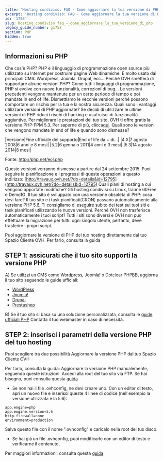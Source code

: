```yaml
---
title: 'Hosting condiviso: FAQ - Come aggiornare la tua versione di PHP'
excerpt: 'Hosting condiviso: FAQ - Come aggiornare la tua versione di PHP'
id: '1758'
slug: hosting_condiviso_faq_-_come_aggiornare_la_tua_versione_di_php
legacy_guide_number: g1758
section: PHP
hidden: true
---
```



## Informazioni su PHP
Che cos'è PHP?
PHP è il linguaggio di programmazione open source più utilizzato su Internet per costruire pagine Web dinamiche.
È molto usato dai principali CMS: Wordpress, Joomla, Drupal, ecc...
Perchè OVH smetterà di supportare alcune versioni PHP?
Come tutti i linguaggi di programmazione, PHP si evolve con nuove funzionalità, correzioni di bug... Le versioni precedenti vengono mantenute per un certo periodo di tempo e poi mandate in end of life.
Dismettiamo le vecchie versioni perché possono comportare un rischio per la tua e la nostra sicurezza.
Quali sono i vantaggi utilizzare versioni di PHP aggiornate?
Se decidi di utilizzare le ultime versioni di PHP riduci i rischi di hacking e usufruisci di funzionalità aggiuntive.
Per migliorare le prestazioni del tuo sito, OVH ti offre gratis la versione PHP-FPM 5.3. Per saperne di più, clicca[qui](https://www.ovh.it/hosting-web/ottimizzazione-php-fpm.xml).
Quali sono le versioni che vengono mandate in end of life e quando sono dismesse?

|Versione|Fine ufficiale del supporto|End of life da + di...|
|4.X|7 agosto 2008|6 anni e 8 mesi|
|5.2|6 gennaio 2011|4 anni e 3 mesi|
|5.3|14 agosto 2014|8 mesi|


Fonte: http://php.net/eol.php

Queste versioni verranno dismesse a partire dal 24 settembre 2015. Puoi seguire la pianificazione e i progressi di queste operazioni a questo indirizzo: [http://travaux.ovh.net/?do=details&id=12795](http://travaux.ovh.net/?do=details&id=12795)
Quali piani di hosting a cui vengono apportate modifiche?
Gli hosting condivisi su Linux, tranne 60Free e Demo1G.
Il tuo sito è sviluppato con una versione obsoleta di PHP: cosa devi fare?
Il tuo sito e i task pianificati(CRON) passano automaticamente alla versione PHP 5.6.
Ti consigliamo di eseguire subito dei test sui tuoi siti e task pianificati utilizzando le nuove versioni.
Perché OVH non trasferisce automaticamente i tuoi script?
Tutti i siti sono diversi e OVH non può effettuare la migrazione per tutti: ogni singolo utente, pertanto, deve trasferire i propri script.

Puoi aggiornare la versione di PHP del tuo hosting direttamente dal tuo Spazio Cliente OVH. Per farlo, consulta la guida []({legacy}1999)


## STEP 1: assicurati che il tuo sito supporti la versione PHP
A) Se utilizzi un CMS come Wordpress, Joomla! o Dotclear PHPBB, aggiorna il tuo sito seguendo le guide ufficiali:

- [WordPress](https://codex.wordpress.org/Upgrading_WordPress)
- [Joomla!](https://docs.joomla.org/Portal:Upgrading_Versions/en)
- [Drupal](https://www.drupal.org/upgrade)
- [Prestashop](http://doc.prestashop.com/spacedirectory/view.action)


B) Se il tuo sito si basa su una soluzione personalizzata, consulta le [guide ufficiali PHP](http://php.net/manual/en/appendices.php)
Contatta il tuo webmaster in caso di necessità.


## STEP 2: inserisci i parametri della versione PHP del tuo hosting
Puoi scegliere tra due possibilità
Aggiornare la versione PHP dal tuo Spazio Cliente OVH

Per farlo, consulta la guida: []({legacy}1999)
Aggiornare la versione PHP manualemente, seguendo queste istruzioni:
Accedi alla root del tuo sito via FTP. Se hai bisogno, puoi consulta questa [guida](https://www.ovh.it/g1380.hosting_condiviso_guida_allutilizzo_di_filezilla)


- Se non hai il file .ovhconfig, ne devi creare uno. Con un editor di testo, apri un nuovo file e inserisci queste 4 linee di codice (nell'esempio la versione utilizzata è la 5.6):


```
app.engine=php
app.engine.version=5.6
http.firewall=none
environment=production
```



Salva questo file con il nome ".ovhconfig" e caricalo nella root del tuo disco.


- Se hai già un file .ovhconfig, puoi modificarlo con un editor di testo e verificarne il contenuto.


Per maggiori informazioni, consulta questa [guida](https://www.ovh.it/g1207.configurare-php-hosting-web)

